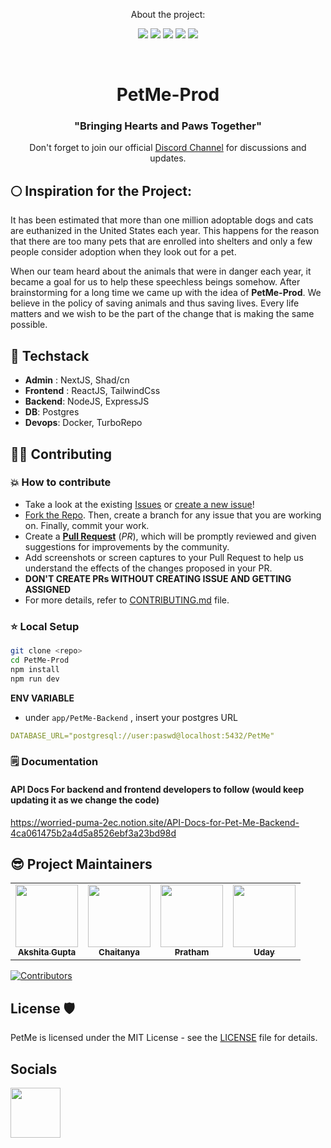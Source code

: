<p align="center">About the project:</p>
<p align="center">
    <img src="https://img.shields.io/github/issues/akshitagupta15june/PetMe-Prod"> 
    <img src="https://img.shields.io/github/issues-pr/akshitagupta15june/PetMe-Prod">
    <img src="https://img.shields.io/github/forks/akshitagupta15june/PetMe-Prod">
    <img src="https://img.shields.io/github/stars/akshitagupta15june/PetMe-Prod">
    <img src="https://img.shields.io/github/license/akshitagupta15june/PetMe-Prod">
</p>

<br>
<h1 align="center">PetMe-Prod</h1>
<h3 align="center">"Bringing Hearts and Paws Together"</h3>

<p align="center"> Don't forget to join our official <a href="https://discord.gg/QapWBRZbVe">Discord Channel</a> for discussions and updates. </p>


## 🌕  Inspiration for the Project:

It has been estimated that more than one million adoptable dogs and cats are euthanized in the United States each year. This happens for the reason that there are too many pets that are enrolled into shelters and only a few people consider adoption when they look out for a pet.

When our team heard about the animals that were in danger each year, it became a goal for us to help these speechless beings somehow. After brainstorming for a long time we came up with the idea of **PetMe-Prod**. We believe in the policy of saving animals and thus saving lives. Every life matters and we wish to be the part of the change that is making the same possible.

## 🚀  Techstack

- __Admin__ : NextJS, Shad/cn  
- __Frontend__ : ReactJS, TailwindCss
- __Backend__: NodeJS, ExpressJS
- __DB__: Postgres
- __Devops__: Docker, TurboRepo


## 👨‍💻  Contributing  

### 💥 How to contribute
- Take a look at the existing [Issues](https://github.com/akshitagupta15june/PetMe-Prod/issues) or [create a new issue](https://github.com/akshitagupta15june/PetMe-Prod/issues/new/choose)!
- [Fork the Repo](https://github.com/akshitagupta15june/PetMe-Prod/fork). Then, create a branch for any issue that you are working on. Finally, commit your work.
- Create a **[Pull Request](https://github.com/akshitagupta15june/PetMe-Prod/compare)** (_PR_), which will be promptly reviewed and given suggestions for improvements by the community.
- Add screenshots or screen captures to your Pull Request to help us understand the effects of the changes proposed in your PR.
- **DON'T CREATE PRs WITHOUT CREATING ISSUE AND GETTING ASSIGNED**
- For more details, refer to [CONTRIBUTING.md](/CONTRIBUTING.md) file.


### ⭐ Local Setup

```sh
git clone <repo>
cd PetMe-Prod
npm install
npm run dev
```

__ENV VARIABLE__
- under `app/PetMe-Backend` , insert your postgres URL
```yml
DATABASE_URL="postgresql://user:paswd@localhost:5432/PetMe"
```


### 🗒️ Documentation

#### API Docs For backend and frontend developers to follow (would keep updating it as we change the code)

https://worried-puma-2ec.notion.site/API-Docs-for-Pet-Me-Backend-4ca061475b2a4d5a8526ebf3a23bd98d

## 😎 Project Maintainers

<table>
  <tr>
    <td align="center"><a href="https://github.com/akshitagupta15june"><img src="https://avatars0.githubusercontent.com/u/57909583?v=4" width="100px;" alt=""/><br /><sub><b>Akshita Gupta</b></sub></a></td>
    <td align="center"><a href="https://github.com/cb7chaitanya"><img src="https://avatars.githubusercontent.com/u/114876060?v=4" width="100px;" alt=""/><br /><sub><b>Chaitanya</b></sub></a></td>
    <td align="center"><a href="https://github.com/pratham-srivastava-07"><img src="https://avatars.githubusercontent.com/u/117106015?v=4" width="100px;" alt=""/><br /><sub><b>Pratham</b></sub></a></td>
    <td align="center"><a href="https://github.com/udaynarwal72"><img src="https://avatars.githubusercontent.com/u/72241077?v=4" width="100px;" alt=""/><br /><sub><b>Uday</b></sub></a></td>
 </tr>
</table>


[![Contributors](https://contrib.rocks/image?repo=akshitagupta15june/PetMe-Prod)](https://github.com/akshitagupta15june/PetMe-Prod/graphs/contributors)

## License 🛡️ 

PetMe is licensed under the MIT License - see the [LICENSE](LICENSE) file for details.

## Socials 

[<img src="https://github.githubassets.com/images/modules/logos_page/GitHub-Mark.png" height="80"/>](https://github.com/akshitagupta15june/PetMe-Prod)
  
